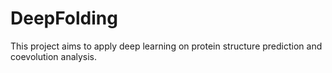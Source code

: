 # DeepFolding

This project aims to apply deep learning on protein structure prediction and coevolution analysis.
